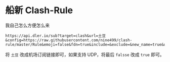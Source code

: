 # 船新 Clash-Rule

我自己怎么方便怎么来

```
https://api.dler.io/sub?target=clash&url=土豆&config=https://raw.githubusercontent.com/nine499/clash-rule/master/Rule&emoji=false&fdn=true&include=&exclude=&new_name=true&udp=false
```

将 ```土豆``` 改成机场订阅链接即可，如果支持 UDP，将最后 ```falsse``` 改成 ```true``` 即可。

